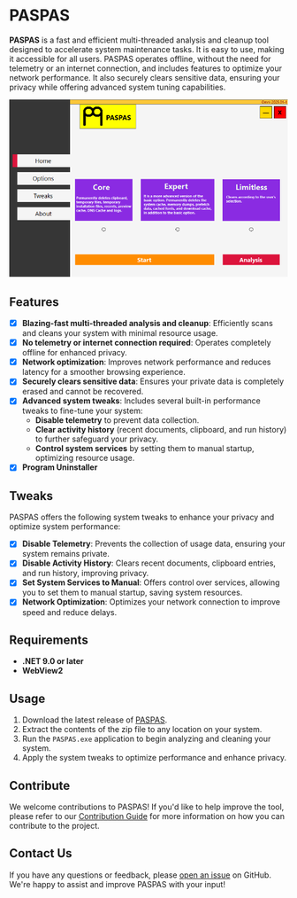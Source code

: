 ﻿# PASPAS

**PASPAS** is a fast and efficient multi-threaded analysis and cleanup tool designed to accelerate system maintenance tasks. It is easy to use, making it accessible for all users. PASPAS operates offline, without the need for telemetry or an internet connection, and includes features to optimize your network performance. It also securely clears sensitive data, ensuring your privacy while offering advanced system tuning capabilities.

![PASPAS Banner](https://github.com/berkaygediz/PASPAS/blob/master/paspas_banner_4.png)

## Features

- [x] **Blazing-fast multi-threaded analysis and cleanup**: Efficiently scans and cleans your system with minimal resource usage.
- [x] **No telemetry or internet connection required**: Operates completely offline for enhanced privacy.
- [x] **Network optimization**: Improves network performance and reduces latency for a smoother browsing experience.
- [x] **Securely clears sensitive data**: Ensures your private data is completely erased and cannot be recovered.
- [x] **Advanced system tweaks**: Includes several built-in performance tweaks to fine-tune your system:
  - **Disable telemetry** to prevent data collection.
  - **Clear activity history** (recent documents, clipboard, and run history) to further safeguard your privacy.
  - **Control system services** by setting them to manual startup, optimizing resource usage.
- [x] **Program Uninstaller**

## Tweaks

PASPAS offers the following system tweaks to enhance your privacy and optimize system performance:

- [x] **Disable Telemetry**: Prevents the collection of usage data, ensuring your system remains private.
- [x] **Disable Activity History**: Clears recent documents, clipboard entries, and run history, improving privacy.
- [x] **Set System Services to Manual**: Offers control over services, allowing you to set them to manual startup, saving system resources.
- [x] **Network Optimization**: Optimizes your network connection to improve speed and reduce delays.

## Requirements

- **.NET 9.0 or later**
- **WebView2**

## Usage

1. Download the latest release of [PASPAS](https://github.com/berkaygediz/PASPAS/releases).
2. Extract the contents of the zip file to any location on your system.
3. Run the `PASPAS.exe` application to begin analyzing and cleaning your system.
4. Apply the system tweaks to optimize performance and enhance privacy.

## Contribute

We welcome contributions to PASPAS! If you'd like to help improve the tool, please refer to our [Contribution Guide](CONTRIBUTING.md) for more information on how you can contribute to the project.

## Contact Us

If you have any questions or feedback, please [open an issue](https://github.com/berkaygediz/PASPAS/issues) on GitHub. We're happy to assist and improve PASPAS with your input!
